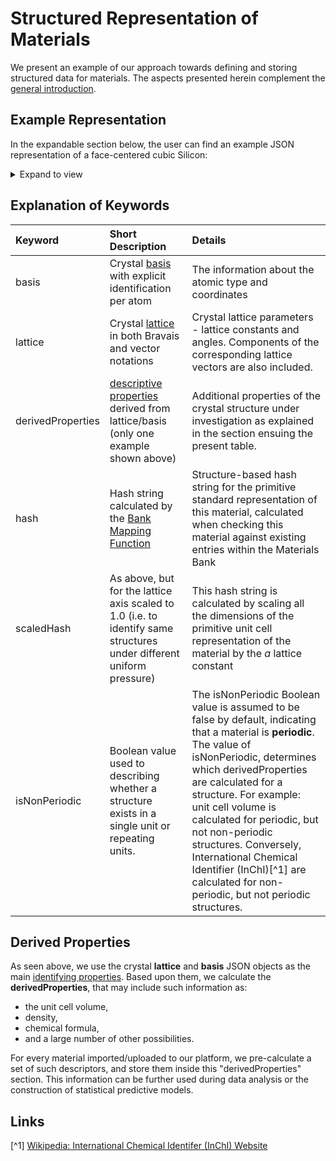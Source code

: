 # Structured Representation of Materials

We present an example of our approach towards defining and storing structured data for materials. The aspects presented herein complement the [general introduction](../entities-general/data.md).

## Example Representation

In the expandable section below, the user can find an example JSON representation of a face-centered cubic Silicon:

<details markdown="1">
  <summary>
     Expand to view
  </summary>

=== "Schema"

    ``` json
    --8<-- "data/esse/schema/material.json"
    ```

=== "Example"

    ``` json
    --8<-- "data/esse/example/material.json"
    ```

</details>

## Explanation of Keywords

| Keyword    |  Short Description      | Details        |
| :-------- |:----------- |:------------- |
| basis   | Crystal [basis](../properties-directory/structural/basis.md) with explicit identification per atom  | The information about the atomic type and coordinates |
| lattice | Crystal [lattice](../properties-directory/structural/lattice.md) in both Bravais and vector notations  | Crystal lattice parameters - lattice constants and angles. Components of the corresponding lattice vectors are also included. |
| derivedProperties | [descriptive properties](../data-structured/overview.md#by-relation-to-workflow) derived from lattice/basis (only one example shown above) | Additional properties of the crystal structure under investigation as explained in the section ensuing the present table. |
| hash | Hash string calculated by the [Bank Mapping Function](bank.md)  |   Structure-based hash string for the primitive standard representation of this material, calculated when checking this material against existing entries within the Materials Bank |
| scaledHash | As above, but for the lattice axis scaled to 1.0 (i.e. to identify same structures under different uniform pressure) | This hash string is calculated by scaling all the dimensions of the primitive unit cell representation of the material by the $a$ lattice constant |
| isNonPeriodic | Boolean value used to describing whether a structure exists in a single unit or repeating units. | The isNonPeriodic Boolean value is assumed to be false by default, indicating that a material is **periodic**. The value of isNonPeriodic, determines which derivedProperties are calculated for a structure. For example: unit cell volume is calculated for periodic, but not non-periodic structures. Conversely, International Chemical Identifier (InChI)[^1] are calculated for non-periodic, but not periodic structures.

## Derived Properties

As seen above, we use the crystal **lattice** and **basis** JSON objects as the main [identifying properties](../data-structured/overview.md#by-relation-to-uniqueness). Based upon them, we calculate the **derivedProperties**, that may include such information as:

 - the unit cell volume,
 - density,
 - chemical formula,
 - and a large number of other possibilities.

 For every material imported/uploaded to our platform, we pre-calculate a set of such descriptors, and store them inside this "derivedProperties" section. This information can be further used during data analysis or the construction of statistical predictive models.

## Links
[^1] [Wikipedia: International Chemical Identifer (InChI) Website](https://en.wikipedia.org/wiki/International_Chemical_Identifier)
